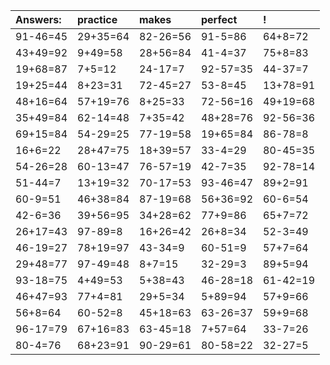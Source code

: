 | Answers: | practice | makes | perfect | ! |
| :--- | :--- | :--- | :--- | :--- |
| 91-46=45 | 29+35=64 | 82-26=56 | 91-5=86 | 64+8=72 | 
| 43+49=92 | 9+49=58 | 28+56=84 | 41-4=37 | 75+8=83 | 
| 19+68=87 | 7+5=12 | 24-17=7 | 92-57=35 | 44-37=7 | 
| 19+25=44 | 8+23=31 | 72-45=27 | 53-8=45 | 13+78=91 | 
| 48+16=64 | 57+19=76 | 8+25=33 | 72-56=16 | 49+19=68 | 
| 35+49=84 | 62-14=48 | 7+35=42 | 48+28=76 | 92-56=36 | 
| 69+15=84 | 54-29=25 | 77-19=58 | 19+65=84 | 86-78=8 | 
| 16+6=22 | 28+47=75 | 18+39=57 | 33-4=29 | 80-45=35 | 
| 54-26=28 | 60-13=47 | 76-57=19 | 42-7=35 | 92-78=14 | 
| 51-44=7 | 13+19=32 | 70-17=53 | 93-46=47 | 89+2=91 | 
| 60-9=51 | 46+38=84 | 87-19=68 | 56+36=92 | 60-6=54 | 
| 42-6=36 | 39+56=95 | 34+28=62 | 77+9=86 | 65+7=72 | 
| 26+17=43 | 97-89=8 | 16+26=42 | 26+8=34 | 52-3=49 | 
| 46-19=27 | 78+19=97 | 43-34=9 | 60-51=9 | 57+7=64 | 
| 29+48=77 | 97-49=48 | 8+7=15 | 32-29=3 | 89+5=94 | 
| 93-18=75 | 4+49=53 | 5+38=43 | 46-28=18 | 61-42=19 | 
| 46+47=93 | 77+4=81 | 29+5=34 | 5+89=94 | 57+9=66 | 
| 56+8=64 | 60-52=8 | 45+18=63 | 63-26=37 | 59+9=68 | 
| 96-17=79 | 67+16=83 | 63-45=18 | 7+57=64 | 33-7=26 | 
| 80-4=76 | 68+23=91 | 90-29=61 | 80-58=22 | 32-27=5 | 
